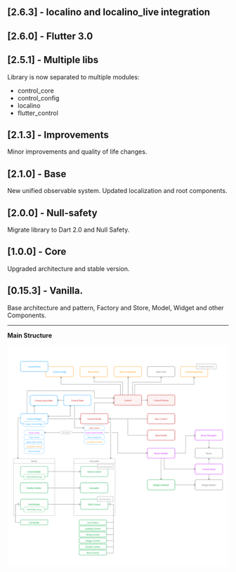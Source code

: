 ## [2.6.3] - localino and localino_live integration
## [2.6.0] - Flutter 3.0
## [2.5.1] - Multiple libs
Library is now separated to multiple modules:
 - control_core
 - control_config
 - localino
 - flutter_control
## [2.1.3] - Improvements
Minor improvements and quality of life changes.
## [2.1.0] - Base
New unified observable system. Updated localization and root components.
## [2.0.0] - Null-safety
Migrate library to Dart 2.0 and Null Safety.
## [1.0.0] - Core
Upgraded architecture and stable version.
## [0.15.3] - Vanilla.
Base architecture and pattern, Factory and Store, Model, Widget and other Components.

---

**Main Structure**

![Structure](https://raw.githubusercontent.com/RomanBase/flutter_control/master/doc/structure.png)